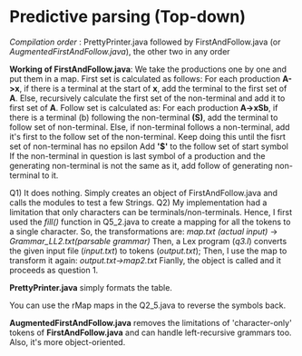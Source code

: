 # Predictive parsing (Top-down)

*Compilation order* : PrettyPrinter.java followed by FirstAndFollow.java (or *AugmentedFirstAndFollow.java*), the other two in any order  

**Working of FirstAndFollow.java**: We take the productions one by one and put them in a map.
First set is calculated as follows: 
For each production **A->x**, if there is a terminal at the start of **x**, add the terminal to the first set of **A**.
Else, recursively calculate the first set of the non-terminal and add it to first set of **A**.
Follow set is calculated as:
For each production **A->xSb**, if there is a terminal (b) following the non-terminal **(S)**, add the terminal to follow set of non-terminal.
Else, if non-terminal follows a non-terminal, add it's first to the follow set of the non-terminal. Keep doing this until the fisrt set of non-terminal has no epsilon
Add **'$'** to the follow set of start symbol
If the non-terminal in question is last symbol of a production and the generating non-terminal is not the same as it, add follow of generating non-terminal to it.

Q1) It does nothing. Simply creates an object of FirstAndFollow.java and calls the modules to test a few Strings.
Q2) My implementation had a limitation that only characters can be terminals/non-terminals. Hence, I first used the *fill()* function in Q5_2.java to create a mapping for all the tokens to a single character. So, the transformations are:
*map.txt (actual input)* -> *Grammar_LL2.txt(parsable grammar)*
Then, a Lex program (*q3.l*) converts the given input file (*input.txt*) to tokens (*output.txt*);
Then, I use the map to transform it again: *output.txt->map2.txt*
Fianlly, the object is called and it proceeds as question 1.

**PrettyPrinter.java** simply formats the table.

You can use the rMap maps in the Q2_5.java to reverse the symbols back.

**AugmentedFirstAndFollow.java** removes the limitations of 'character-only' tokens of **FirstAndFollow.java** and can handle left-recursive grammars too. Also, it's more object-oriented.